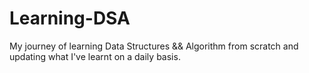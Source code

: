 # Learning-DSA
 My journey of learning Data Structures && Algorithm from scratch and updating what I've learnt on a daily basis.
